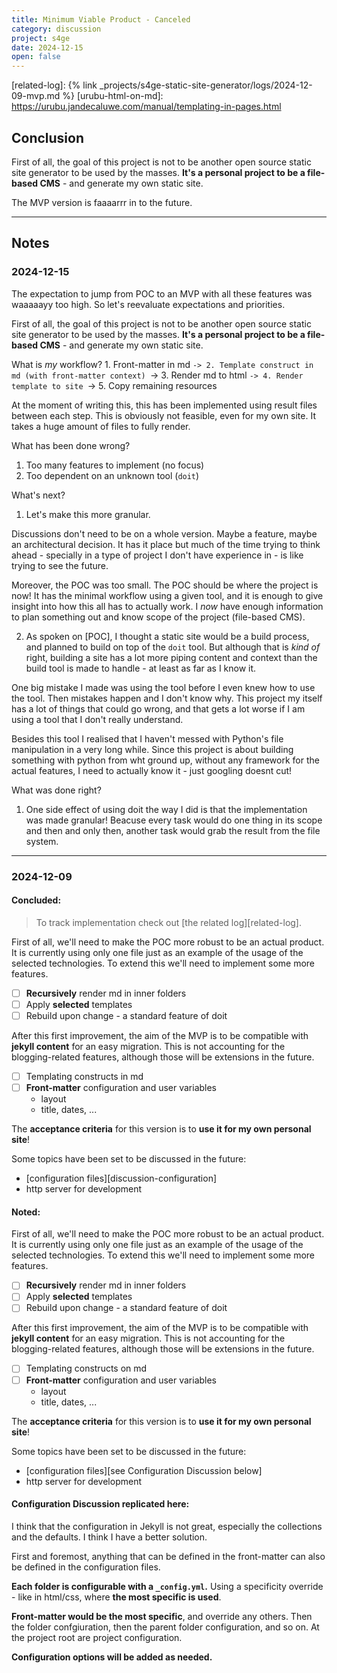```yaml
---
title: Minimum Viable Product - Canceled
category: discussion
project: s4ge
date: 2024-12-15
open: false
---
```

[related-log]: {% link _projects/s4ge-static-site-generator/logs/2024-12-09-mvp.md %}
[urubu-html-on-md]: https://urubu.jandecaluwe.com/manual/templating-in-pages.html


## Conclusion

First of all, the goal of this project is not to be another open source static site generator to be used by the masses. **It's a personal project to be a file-based CMS** - and generate my own static site.

The MVP version is faaaarrr in to the future.

---

## Notes

### 2024-12-15

The expectation to jump from POC to an MVP with all these features was waaaaayy too high. So let's reevaluate expectations and priorities.

First of all, the goal of this project is not to be another open source static site generator to be used by the masses. **It's a personal project to be a file-based CMS** - and generate my own static site.

What is *my* workflow?
    1. Front-matter in md
        `-> 2. Template construct in md (with front-matter context)
            `-> 3. Render md to html
                `-> 4. Render template to site
                    `-> 5. Copy remaining resources

At the moment of writing this, this has been implemented using result files between each step. This is obviously not feasible, even for my own site. It takes a huge amount of files to fully render.

What has been done wrong?

1. Too many features to implement (no focus)
2. Too dependent on an unknown tool (`doit`)

What's next?

1. Let's make this more granular.

Discussions don't need to be on a whole version. Maybe a feature, maybe an architectural decision. It has it place but much of the time trying to think ahead - specially in a type of project I don't have experience in - is like trying to see the future.

Moreover, the POC was too small. The POC should be where the project is now! It has the minimal workflow using a given tool, and it is enough to give insight into how this all has to actually work. I *now* have enough information to plan something out and know scope of the project (file-based CMS).

2. As spoken on [POC], I thought a static site would be a build process, and planned to build on top of the `doit` tool. But although that is *kind of* right, building a site has a lot more piping content and context than the build tool is made to handle - at least as far as I know it.

One big mistake I made was using the tool before I even knew how to use the tool. Then mistakes happen and I don't know why. This project my itself has a lot of things that could go wrong, and that gets a lot worse if I am using a tool that I don't really understand.

Besides this tool I realised that I haven't messed with Python's file manipulation in a very long while. Since this project is about building something with python from wht ground up, without any framework for the actual features, I need to actually know it - just googling doesnt cut!

What was done right?

1. One side effect of using doit the way I did is that the implementation was made granular! Beacuse every task would do one thing in its scope and then and only then, another task would grab the result from the file system.

---

### 2024-12-09

#### Concluded:

> To track implementation check out [the related log][related-log].

First of all, we'll need to make the POC more robust to be an actual product. It is currently using only one file just as an example of the usage of the selected technologies. To extend this we'll need to implement some more features.

- [ ] **Recursively** render md in inner folders
- [ ] Apply **selected** templates
- [ ] Rebuild upon change - a standard feature of doit

After this first improvement, the aim of the MVP is to be compatible with **jekyll content** for an easy migration. This is not accounting for the blogging-related features, although those will be extensions in the future.

- [ ] Templating constructs in md
- [ ] **Front-matter** configuration and user variables
    - layout
    - title, dates, ...

The **acceptance criteria** for this version is to **use it for my own personal site**!

Some topics have been set to be discussed in the future:

- [configuration files][discussion-configuration]
- http server for development

#### Noted:

First of all, we'll need to make the POC more robust to be an actual product. It is currently using only one file just as an example of the usage of the selected technologies. To extend this we'll need to implement some more features.

- [ ] **Recursively** render md in inner folders
- [ ] Apply **selected** templates
- [ ] Rebuild upon change - a standard feature of doit

After this first improvement, the aim of the MVP is to be compatible with **jekyll content** for an easy migration. This is not accounting for the blogging-related features, although those will be extensions in the future.

- [ ] Templating constructs on md
- [ ] **Front-matter** configuration and user variables
    - layout
    - title, dates, ...

The **acceptance criteria** for this version is to **use it for my own personal site**!

Some topics have been set to be discussed in the future:

- [configuration files][see Configuration Discussion below]
- http server for development

#### Configuration Discussion replicated here:

I think that the configuration in Jekyll is not great, especially the collections and the defaults. I think I have a better solution.

First and foremost, anything that can be defined in the front-matter can also be defined in the configuration files.

**Each folder is configurable with a `_config.yml`.** Using a specificity override - like in html/css, where **the most specific is used**.

**Front-matter would be the most specific**, and override any others. Then the folder confgiuration, then the parent folder configuration, and so on. At the project root are project configuration.

**Configuration options will be added as needed.**
